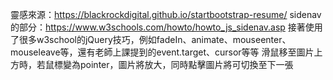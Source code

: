 靈感來源：https://blackrockdigital.github.io/startbootstrap-resume/
sidenav的部分：https://www.w3schools.com/howto/howto_js_sidenav.asp
接著使用了很多w3school的jQuery技巧，例如fadeIn、animate、mouseenter、mouseleave等，還有老師上課提到的event.target、cursor等等
滑鼠移至圖片上方時，若鼠標變為pointer，圖片將放大，同時點擊圖片將可切換至下一張